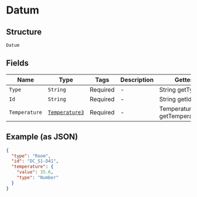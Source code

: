 
# Datum

## Structure

`Datum`

## Fields

| Name | Type | Tags | Description | Getter | Setter |
|  --- | --- | --- | --- | --- | --- |
| `Type` | `String` | Required | - | String getType() | setType(String type) |
| `Id` | `String` | Required | - | String getId() | setId(String id) |
| `Temperature` | [`Temperature3`](../../doc/models/temperature-3.md) | Required | - | Temperature3 getTemperature() | setTemperature(Temperature3 temperature) |

## Example (as JSON)

```json
{
  "type": "Room",
  "id": "DC_S1-D41",
  "temperature": {
    "value": 35.6,
    "type": "Number"
  }
}
```

